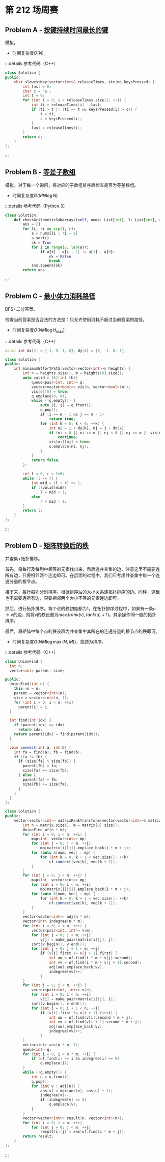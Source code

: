 # 第 212 场周赛

## Problem A - [按键持续时间最长的键](https://leetcode.cn/problems/slowest-key/)

模拟。

- 时间复杂度$O(N)$。

:::details 参考代码（C++）

```cpp
class Solution {
public:
    char slowestKey(vector<int>& releaseTimes, string keysPressed) {
        int last = 0;
        char c = 'a';
        int t = 0;
        for (int i = 0; i < releaseTimes.size(); ++i) {
            int ti = releaseTimes[i] - last;
            if (ti > t || (ti == t && keysPressed[i] > c)) {
                t = ti;
                c = keysPressed[i];
            }
            last = releaseTimes[i];
        }
        return c;
    }
};
```

:::

## Problem B - [等差子数组](https://leetcode.cn/problems/arithmetic-subarrays/)

模拟。对于每一个询问，将对应的子数组排序后检查是否为等差数组。

- 时间复杂度$O(MN\log N)$

:::details 参考代码（Python 3）

```python
class Solution:
    def checkArithmeticSubarrays(self, nums: List[int], l: List[int], r: List[int]) -> List[bool]:
        ans = []
        for li, ri in zip(l, r):
            a = nums[li : ri + 1]
            a.sort()
            ok = True
            for i in range(2, len(a)):
                if a[i] - a[i - 1] != a[1] - a[0]:
                    ok = False
                    break
            ans.append(ok)
        return ans
```

:::

## Problem C - [最小体力消耗路径](https://leetcode.cn/problems/path-with-minimum-effort/)

BFS+二分答案。

检查当前答案是否合法的方法是：只允许使用消耗不超过当前答案的路径。

- 时间复杂度$O(NM\log H_\text{max})$

:::details 参考代码（C++）

```cpp
const int dx[4] = {-1, 0, 1, 0}, dy[4] = {0, -1, 0, 1};

class Solution {
public:
    int minimumEffortPath(vector<vector<int>>& heights) {
        int n = heights.size(), m = heights[0].size();
        auto valid = [&](int th){
            queue<pair<int, int>> q;
            vector<vector<bool>> vis(n, vector<bool>(m));
            vis[0][0] = true;
            q.emplace(0, 0);
            while (!q.empty()) {
                auto [i, j] = q.front();
                q.pop();
                if (i == n - 1 && j == m - 1)
                    return true;
                for (int k = 0; k < 4; ++k) {
                    int ni = i + dy[k], nj = j + dx[k];
                    if (ni < 0 || ni >= n || nj < 0 || nj >= m || vis[ni][nj] || abs(heights[ni][nj] - heights[i][j]) > th)
                        continue;
                    vis[ni][nj] = true;
                    q.emplace(ni, nj);
                }
            }
            return false;
        };
        
        int l = 0, r = 1e6;
        while (l <= r) {
            int mid = (l + r) >> 1;
            if (!valid(mid))
                l = mid + 1;
            else
                r = mid - 1;
        }
        return l;
    }
};
```

:::

## Problem D - [矩阵转换后的秩](https://leetcode.cn/problems/rank-transform-of-a-matrix/)

并查集+拓扑排序。

首先，将每行及每列中相等的元素找出来，然后连并查集的边，注意这里不需要连所有边，只要相邻两个连边即可。在后面的过程中，我们只考虑并查集中每一个连通分量的根节点。

接下来，每行每列分别排序，根据排序后的大小关系连拓扑排序的边。同样，这里也不需要连所有边，只要相邻两个大小不等的元素连边即可。

然后，进行拓扑排序。每个点的秩初始都为$1$，在拓扑排序过程中，如果有一条$u\to v$的边，则将$v$的秩设置为$\max(rank(v), rank(u)+1)$。其余操作同一般的拓扑排序。

最后，将矩阵中每个点的秩设置为并查集中其所在的连通分量的根节点的秩即可。

- 时间复杂度$O(NM\log\max(N,M))$，瓶颈为排序。

:::details 参考代码（C++）

```cpp
class UnionFind {
  int n;
  vector<int> parent, size;

public:
  UnionFind(int n) {
    this->n = n;
    parent = vector<int>(n);
    size = vector<int>(n, 1);
    for (int i = 0; i < n; ++i)
      parent[i] = i;
  }

  int find(int idx) {
    if (parent[idx] == idx)
      return idx;
    return parent[idx] = find(parent[idx]);
  }

  void connect(int a, int b) {
    int fa = find(a), fb = find(b);
    if (fa != fb) {
      if (size[fa] > size[fb]) {
        parent[fb] = fa;
        size[fa] += size[fb];
      } else {
        parent[fa] = fb;
        size[fb] += size[fa];
      }
    }
  }
};

class Solution {
public:
    vector<vector<int>> matrixRankTransform(vector<vector<int>>& matrix) {
        int n = matrix.size(), m = matrix[0].size();
        UnionFind uf(n * m);
        for (int i = 0; i < n; ++i) {
            map<int, vector<int>> mp;
            for (int j = 0; j < m; ++j)
                mp[matrix[i][j]].emplace_back(i * m + j);
            for (auto &[num, vec] : mp) {
                for (int k = 0; k + 1 < vec.size(); ++k)
                    uf.connect(vec[k], vec[k + 1]);
            }
        }
        for (int j = 0; j < m; ++j) {
            map<int, vector<int>> mp;
            for (int i = 0; i < n; ++i)
                mp[matrix[i][j]].emplace_back(i * m + j);
            for (auto &[num, vec] : mp) {
                for (int k = 0; k + 1 < vec.size(); ++k)
                    uf.connect(vec[k], vec[k + 1]);
            }
        }
        vector<vector<int>> adj(n * m);
        vector<int> indegree(n * m);
        for (int i = 0; i < n; ++i) {
            vector<pair<int, int>> v(m);
            for (int j = 0; j < m; ++j)
                v[j] = make_pair(matrix[i][j], j);
            sort(v.begin(), v.end());
            for (int j = 0; j + 1 < m; ++j)
                if (v[j].first != v[j + 1].first) {
                    int uu = uf.find(i * m + v[j].second);
                    int vv = uf.find(i * m + v[j + 1].second);
                    adj[uu].emplace_back(vv);
                    indegree[vv]++;
                }
        }
        for (int j = 0; j < m; ++j) {
            vector<pair<int, int>> v(n);
            for (int i = 0; i < n; ++i)
                v[i] = make_pair(matrix[i][j], i);
            sort(v.begin(), v.end());
            for (int i = 0; i + 1 < n; ++i)
                if (v[i].first != v[i + 1].first) {
                    int uu = uf.find(v[i].second * m + j);
                    int vv = uf.find(v[i + 1].second * m + j);
                    adj[uu].emplace_back(vv);
                    indegree[vv]++;
                }
        }
        vector<int> ans(n * m, 1);
        queue<int> q;
        for (int i = 0; i < n * m; ++i) {
            if (uf.find(i) == i && indegree[i] == 0)
                q.emplace(i);
        }
        while (!q.empty()) {
            int u = q.front();
            q.pop();
            for (int v : adj[u]) {
                ans[v] = max(ans[v], ans[u] + 1);
                indegree[v]--;
                if (indegree[v] == 0)
                    q.emplace(v);
            }
        }
        vector<vector<int>> result(n, vector<int>(m));
        for (int i = 0; i < n; ++i)
            for (int j = 0; j < m; ++j)
                result[i][j] = ans[uf.find(i * m + j)];
        return result;
    }
};
```

:::
